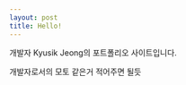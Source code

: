 ```yaml
---
layout: post
title: Hello!
---
```

<p class="desc">
	개발자 Kyusik Jeong의 포트폴리오 사이트입니다.
</p>

개발자로서의 모토 같은거 적어주면 될듯


